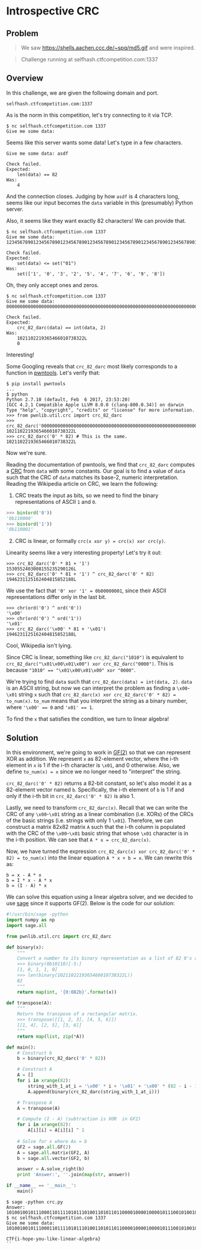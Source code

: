 # Introspective CRC

## Problem

> We saw https://shells.aachen.ccc.de/~spq/md5.gif and were inspired.

> Challenge running at selfhash.ctfcompetition.com:1337

## Overview

In this challenge, we are given the following domain and port.

```
selfhash.ctfcompetition.com:1337
```

As is the norm in this competition, let's try connecting to it via TCP.

```
$ nc selfhash.ctfcompetition.com 1337
Give me some data:
```

Seems like this server wants some data! Let's type in a few characters.

```
Give me some data: asdf

Check failed.
Expected:
    len(data) == 82
Was:
    4
```

And the connection closes. Judging by how `asdf` is 4 characters long, seems
like our input becomes the `data` variable in this (presumably) Python server.

Also, it seems like they want exactly 82 characters! We can provide that.

```
$ nc selfhash.ctfcompetition.com 1337
Give me some data: 1234567890123456789012345678901234567890123456789012345678901234567890123456789012

Check failed.
Expected:
    set(data) <= set("01")
Was:
    set(['1', '0', '3', '2', '5', '4', '7', '6', '9', '8'])
```

Oh, they only accept ones and zeros.

```
$ nc selfhash.ctfcompetition.com 1337
Give me some data: 0000000000000000000000000000000000000000000000000000000000000000000000000000000000

Check failed.
Expected:
    crc_82_darc(data) == int(data, 2)
Was:
    1021102219365466010738322L
    0
```

Interesting!

Some Googling reveals that `crc_82_darc` most likely corresponds
to a function in [pwntools](http://docs.pwntools.com/en/stable/util/crc.html#pwnlib.util.crc.crc_82_darc).
Let's verify that:

```
$ pip install pwntools
...
$ python
Python 2.7.10 (default, Feb  6 2017, 23:53:20)
[GCC 4.2.1 Compatible Apple LLVM 8.0.0 (clang-800.0.34)] on darwin
Type "help", "copyright", "credits" or "license" for more information.
>>> from pwnlib.util.crc import crc_82_darc
>>> crc_82_darc('0000000000000000000000000000000000000000000000000000000000000000000000000000000000')
1021102219365466010738322L
>>> crc_82_darc('0' * 82) # This is the same.
1021102219365466010738322L
```

Now we're sure.

Reading the documentation of pwntools, we find that `crc_82_darc` computes a [CRC](https://en.wikipedia.org/wiki/Cyclic_redundancy_check) from `data` with some constants.
Our goal is to find a value of `data` such that the CRC of `data` matches its base-2, numeric interpretation.
Reading the Wikipedia article on CRC, we learn the following:

1. CRC treats the input as bits, so we need to find the binary representations of ASCII `1` and `0`.

```python
>>> bin(ord('0'))
'0b110000'
>>> bin(ord('1'))
'0b110001'
```

2. CRC is linear, or formally `crc(x xor y) = crc(x) xor crc(y)`.

Linearity seems like a very interesting property! Let's try it out:

```
>>> crc_82_darc('0' * 81 + '1')
1530552403008155235290126L
>>> crc_82_darc('0' * 81 + '1') ^ crc_82_darc('0' * 82)
1946231125162404815852188L
```

We use the fact that `'0' xor '1' = 0b00000001`, since their ASCII representations differ only in the last bit.

```
>>> chr(ord('0') ^ ord('0'))
'\x00'
>>> chr(ord('0') ^ ord('1'))
'\x01'
>>> crc_82_darc('\x00' * 81 + '\x01')
1946231125162404815852188L
```

Cool, Wikipedia isn't lying.

Since CRC is linear, something like `crc_82_darc("1010")` is equivalent to `crc_82_darc("\x01\x00\x01\x00") xor crc_82_darc("0000")`. This is because `"1010" == "\x01\x00\x01\x00" xor "0000"`.

We're trying to find `data` such that `crc_82_darc(data) = int(data, 2)`. `data` is an ASCII string, but now we can interpret the problem as finding a `\x00`-`\x01` string `x` such that `crc_82_darc(x) xor crc_82_darc('0' * 82) = to_num(x)`. `to_num` means that you interpret the string as a binary number, where `'\x00' == 0` and `'x01' == 1`.

To find the `x` that satisfies the condition, we turn to linear algebra!

## Solution

In this environment, we're going to work in [GF(2)](https://en.wikipedia.org/wiki/GF(2)) so that we can represent XOR as addition. We represent `x` as 82-element vector, where the i-th element in `x` is 1 if the i-th character is `\x01`, and 0 otherwise. Also, we define
`to_num(x) = x` since we no longer need to "interpret" the string.

`crc_82_darc('0' * 82)` returns a 82-bit constant, so let's also model it as a 82-element vector named `b`. Specifically, the i-th element of `b` is 1 if and only if the i-th bit in `crc_82_darc('0' * 82)` is also 1.

Lastly, we need to transform `crc_82_darc(x)`. Recall that we can write the CRC of any `\x00`-`\x01` string as a linear combination (i.e. XORs) of the CRCs of the basic strings (i.e.  strings with only 1 `\x01`). Therefore, we can construct a matrix 82x82 matrix `A` such that the i-th column is populated with the CRC of the `\x00`-`\x01` basic string that whose `\x01` character is in the i-th position. We can see that `A * x = crc_82_darc(x)`.

Now, we have turned the expression `crc_82_darc(x) xor crc_82_darc('0' * 82) = to_num(x)` into the linear equation `A * x + b = x`.
We can rewrite this as:

```
b = x - A * x
b = I * x - A * x
b = (I - A) * x
```

We can solve this equation using a linear algebra solver, and we decided to use [sage](http://doc.sagemath.org/html/en/tutorial/tour_algebra.html) since it supports GF(2). Below is the code for our solution:

``` python
#!/usr/bin/sage -python
import numpy as np
import sage.all

from pwnlib.util.crc import crc_82_darc

def binary(x):
    """
    Convert a number to its binary representation as a list of 82 0's and 1's.
    >>> binary(0b10110)[-5:]
    [1, 0, 1, 1, 0]
    >>> len(binary(1021102219365466010738322L))
    82
    """
    return map(int, '{0:082b}'.format(x))

def transpose(A):
    """
    Return the transpose of a rectangular matrix.
    >>> transpose([[1, 2, 3], [4, 5, 6]])
    [[1, 4], [2, 5], [3, 6]]
    """
    return map(list, zip(*A))

def main():
    # Construct b
    b = binary(crc_82_darc('0' * 82))

    # Construct A
    A = []
    for i in xrange(82):
        string_with_1_at_i = '\x00' * i + '\x01' + '\x00' * (82 - i - 1)
        A.append(binary(crc_82_darc(string_with_1_at_i)))

    # Transpose A
    A = transpose(A)

    # Compute (I - A) (subtraction is XOR  in GF2)
    for i in xrange(82):
        A[i][i] = A[i][i] ^ 1
    
    # Solve for x where Ax = b
    GF2 = sage.all.GF(2)
    A = sage.all.matrix(GF2, A)
    b = sage.all.vector(GF2, b)

    answer = A.solve_right(b)
    print 'Answer:', ''.join(map(str, answer))

if __name__ == '__main__':
    main()
```

```
$ sage -python crc.py
Answer: 1010010010111000110111101011101001101011011000010000100001011100101001001100000000
$ nc selfhash.ctfcompetition.com 1337
Give me some data: 1010010010111000110111101011101001101011011000010000100001011100101001001100000000

CTF{i-hope-you-like-linear-algebra}
``
